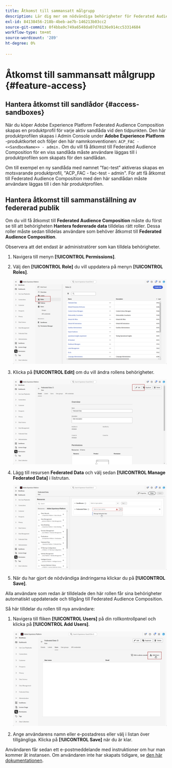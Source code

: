 ```yaml
---
title: Åtkomst till sammansatt målgrupp
description: Lär dig mer om nödvändiga behörigheter för Federated Audience Composition
exl-id: 84138456-218b-4beb-ae7b-146213b03cc2
source-git-commit: 0f4bba9c749a6548da07d78136e914cc53314684
workflow-type: tm+mt
source-wordcount: '289'
ht-degree: 0%

---
```


# Åtkomst till sammansatt målgrupp {#feature-access}

## Hantera åtkomst till sandlådor {#access-sandboxes}

När du köper Adobe Experience Platform Federated Audience Composition skapas en produktprofil för varje aktiv sandlåda vid den tidpunkten. Den här produktprofilen skapas i Admin Console under **Adobe Experience Platform** -produktkortet och följer den här namnkonventionen: `ACP_FAC - <<SandboxName>> - admin.` Om du vill få åtkomst till Federated Audience Composition för en viss sandlåda måste användare läggas till i produktprofilen som skapats för den sandlådan.

Om till exempel en ny sandlåda med namnet &quot;fac-test&quot; aktiveras skapas en motsvarande produktprofil, &quot;ACP_FAC - fac-test - admin&quot;. För att få åtkomst till Federated Audience Composition med den här sandlådan måste användare läggas till i den här produktprofilen.

## Hantera åtkomst till sammanställning av federerad publik

Om du vill få åtkomst till **Federated Audience Composition** måste du först se till att behörigheten **Hantera federerade data** tilldelas rätt roller. Dessa roller måste sedan tilldelas användare som behöver åtkomst till **Federated Audience Composition**.

Observera att det endast är administratörer som kan tilldela behörigheter.

1. Navigera till menyn **[!UICONTROL Permissions]**.

1. Välj den **[!UICONTROL Role]** du vill uppdatera på menyn **[!UICONTROL Roles]**.

   ![](assets/access_fda_1.png)

1. Klicka på **[!UICONTROL Edit]** om du vill ändra rollens behörigheter.

   ![](assets/access_fda_2.png)

1. Lägg till resursen **Federated Data** och välj sedan **[!UICONTROL Manage Federated Data]** i listrutan.

   ![](assets/access_fda_3.png)

1. När du har gjort de nödvändiga ändringarna klickar du på **[!UICONTROL Save]**.

Alla användare som redan är tilldelade den här rollen får sina behörigheter automatiskt uppdaterade och tillgång till Federated Audience Composition.

Så här tilldelar du rollen till nya användare:

1. Navigera till fliken **[!UICONTROL Users]** på din rollkontrollpanel och klicka på **[!UICONTROL Add Users]**.

   ![](assets/access_fda_4.png)

1. Ange användarens namn eller e-postadress eller välj i listan över tillgängliga. Klicka på **[!UICONTROL Save]** när du är klar.

Användaren får sedan ett e-postmeddelande med instruktioner om hur man kommer åt instansen. Om användaren inte har skapats tidigare, se [den här dokumentationen](https://experienceleague.adobe.com/sv/docs/experience-platform/access-control/abac/permissions-ui/users).
